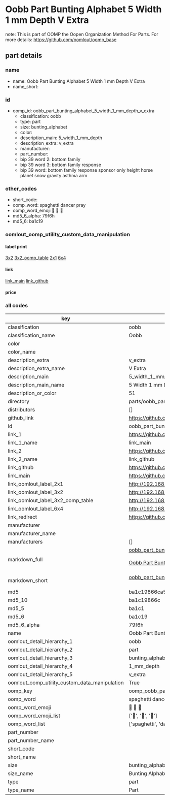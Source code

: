 # Oobb Part Bunting Alphabet 5 Width 1 mm Depth V Extra  

note: This is part of OOMP the Oopen Organization Method For Parts. For more details: https://github.com/oomlout/oomp_base

##  part details
  







### name
* name: Oobb Part Bunting Alphabet 5 Width 1 mm Depth V Extra
* name_short: 
### id
* oomp_id: oobb_part_bunting_alphabet_5_width_1_mm_depth_v_extra
  * classification: oobb
  * type: part
  * size: bunting_alphabet
  * color: 
  * description_main: 5_width_1_mm_depth
  * description_extra: v_extra
  * manufacturer: 
  * part_number: 
  * bip 39 word 2: bottom family
  * bip 39 word 3: bottom family response
  * bip 39 word: bottom family response sponsor only height horse planet snow gravity asthma arm

### other_codes
* short_code: 
* oomp_word: spaghetti dancer pray
* oomp_word_emoji :spaghetti: :dancer: :pray:
* md5_6_alpha: 79f6h
* md5_6: ba1c19






### oomlout_oomp_utility_custom_data_manipulation
#### label print
[3x2](http://192.168.1.245:1112/?label=oomp%2079f6h)
[3x2_oomp_table](http://192.168.1.108:1112/?label=oomp%2079f6h)
[2x1](http://192.168.1.242:1112/?label=oomp%2079f6h)
[6x4](http://192.168.1.55:1112/?label=oomp%2079f6h)    

#### link

[link_main](https://github.com/oomlout/oomlout_oomp_version_1_messy/tree/main/parts/oobb_part_bunting_alphabet_5_width_1_mm_depth_v_extra) [link_github](https://github.com/oomlout/oomlout_oomp_version_1_messy/tree/main/parts/oobb_part_bunting_alphabet_5_width_1_mm_depth_v_extra)                             

#### price







### all codes 
| key | value |  
| --- | --- |  
| classification | oobb |  
| classification_name | Oobb |  
| color |  |  
| color_name |  |  
| description_extra | v_extra |  
| description_extra_name | V Extra |  
| description_main | 5_width_1_mm_depth |  
| description_main_name | 5 Width 1 mm Depth |  
| description_or_color | 51 |  
| directory | parts/oobb_part_bunting_alphabet_5_width_1_mm_depth_v_extra |  
| distributors | [] |  
| github_link | https://github.com/oomlout/oomlout_oomp_part_src/tree/main/parts/oobb_part_bunting_alphabet_5_width_1_mm_depth_v_extra |  
| id | oobb_part_bunting_alphabet_5_width_1_mm_depth_v_extra |  
| link_1 | https://github.com/oomlout/oomlout_oomp_version_1_messy/tree/main/parts/oobb_part_bunting_alphabet_5_width_1_mm_depth_v_extra |  
| link_1_name | link_main |  
| link_2 | https://github.com/oomlout/oomlout_oomp_version_1_messy/tree/main/parts/oobb_part_bunting_alphabet_5_width_1_mm_depth_v_extra |  
| link_2_name | link_github |  
| link_github | https://github.com/oomlout/oomlout_oomp_version_1_messy/tree/main/parts/oobb_part_bunting_alphabet_5_width_1_mm_depth_v_extra |  
| link_main | https://github.com/oomlout/oomlout_oomp_version_1_messy/tree/main/parts/oobb_part_bunting_alphabet_5_width_1_mm_depth_v_extra |  
| link_oomlout_label_2x1 | http://192.168.1.242:1112/?label=oomp%2079f6h |  
| link_oomlout_label_3x2 | http://192.168.1.245:1112/?label=oomp%2079f6h |  
| link_oomlout_label_3x2_oomp_table | http://192.168.1.108:1112/?label=oomp%2079f6h |  
| link_oomlout_label_6x4 | http://192.168.1.55:1112/?label=oomp%2079f6h |  
| link_redirect | https://github.com/oomlout/oomlout_oomp_version_1_messy/tree/main/parts/oobb_part_bunting_alphabet_5_width_1_mm_depth_v_extra |  
| manufacturer |  |  
| manufacturer_name |  |  
| manufacturers | [] |  
| markdown_full | [oobb_part_bunting_alphabet_5_width_1_mm_depth_v_extra](none)<br>[](none)<br>[Oobb Part Bunting Alphabet 5 Width 1 Mm Depth V Extra](none)<br><br> |  
| markdown_short | [oobb_part_bunting_alphabet_5_width_1_mm_depth_v_extra](none)<br><br> |  
| md5 | ba1c19866ca5edb9aacd8d276f54a0d2 |  
| md5_10 | ba1c19866c |  
| md5_5 | ba1c1 |  
| md5_6 | ba1c19 |  
| md5_6_alpha | 79f6h |  
| name | Oobb Part Bunting Alphabet 5 Width 1 mm Depth V Extra |  
| oomlout_detail_hierarchy_1 | oobb |  
| oomlout_detail_hierarchy_2 | part |  
| oomlout_detail_hierarchy_3 | bunting_alphabet |  
| oomlout_detail_hierarchy_4 | 1_mm_depth |  
| oomlout_detail_hierarchy_5 | v_extra |  
| oomlout_oomp_utility_custom_data_manipulation | True |  
| oomp_key | oomp_oobb_part_bunting_alphabet_5_width_1_mm_depth_v_extra |  
| oomp_word | spaghetti dancer pray |  
| oomp_word_emoji | :spaghetti: :dancer: :pray: |  
| oomp_word_emoji_list | [':spaghetti:', ':dancer:', ':pray:'] |  
| oomp_word_list | ['spaghetti', 'dancer', 'pray'] |  
| part_number |  |  
| part_number_name |  |  
| short_code |  |  
| short_name |  |  
| size | bunting_alphabet |  
| size_name | Bunting Alphabet |  
| type | part |  
| type_name | Part |  
